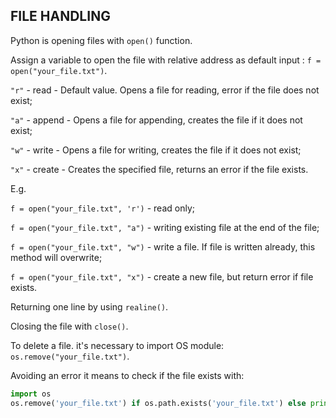 FILE HANDLING
--

Python is opening files with `open()` function.

Assign a variable to open the file with relative address as default input : `f = open("your_file.txt")`.

`"r"` - read - Default value. Opens a file for reading, error if the file does not exist;

`"a"` - append - Opens a file for appending, creates the file if it does not exist;

`"w"` - write - Opens a file for writing, creates the file if it does not exist;

`"x"` - create - Creates the specified file, returns an error if the file exists.

E.g.

`f = open("your_file.txt", 'r')` - read only;

`f = open("your_file.txt", "a")` - writing existing file at the end of the file;

`f = open("your_file.txt", "w")` - write a file. If file is written already, this method will overwrite;

`f = open("your_file.txt", "x")` - create a new file, but return error if file exists.

Returning one line by using `realine()`.

Closing the file with `close()`.

To delete a file. it's necessary to import OS module:
`os.remove("your_file.txt")`.

Avoiding an error it means to check if the file exists
with:
```py
import os 
os.remove('your_file.txt') if os.path.exists('your_file.txt') else print('File is not found')
```